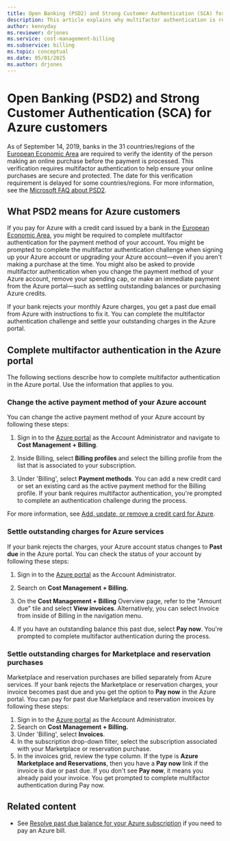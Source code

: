 ```yaml
---
title: Open Banking (PSD2) and Strong Customer Authentication (SCA) for Azure customers
description: This article explains why multifactor authentication is required for some Azure purchases and how to complete authentication.
author: kennyday
ms.reviewer: drjones
ms.service: cost-management-billing
ms.subservice: billing
ms.topic: conceptual
ms.date: 05/01/2025
ms.author: drjones
---
```


# Open Banking (PSD2) and Strong Customer Authentication (SCA) for Azure customers

As of September 14, 2019, banks in the 31 countries/regions of the [European Economic Area](https://en.wikipedia.org/wiki/European_Economic_Area) are required to verify the identity of the person making an online purchase before the payment is processed. This verification requires multifactor authentication to help ensure your online purchases are secure and protected. The date for this verification requirement is delayed for some countries/regions. For more information, see the [Microsoft FAQ about PSD2](https://support.microsoft.com/account-billing/payment-services-directive-2-and-strong-customer-authentication-3527fa95-9c6a-5f6f-d8e6-f27f33aba50e).

## What PSD2 means for Azure customers

If you pay for Azure with a credit card issued by a bank in the [European Economic Area](https://en.wikipedia.org/wiki/European_Economic_Area), you might be required to complete multifactor authentication for the payment method of your account. You might be prompted to complete the multifactor authentication challenge when signing up your Azure account or upgrading your Azure account—even if you aren't making a purchase at the time. You might also be asked to provide multifactor authentication when you change the payment method of your Azure account, remove your spending cap, or make an immediate payment from the Azure portal—such as settling outstanding balances or purchasing Azure credits.

If your bank rejects your monthly Azure charges, you get a past due email from Azure with instructions to fix it. You can complete the multifactor authentication challenge and settle your outstanding charges in the Azure portal.

## Complete multifactor authentication in the Azure portal

The following sections describe how to complete multifactor authentication in the Azure portal. Use the information that applies to you.

### Change the active payment method of your Azure account

You can change the active payment method of your Azure account by following these steps:

1. Sign in to the [Azure portal](https://portal.azure.com) as the Account Administrator and navigate to **Cost Management + Billing**.
1. Inside Billing, select **Billing profiles** and select the billing profile from the list that is associated to your subscription.

1. Under 'Billing', select **Payment methods**. You can add a new credit card or set an existing card as the active payment method for the Billing profile. If your bank requires multifactor authentication, you're prompted to complete an authentication challenge during the process.

For more information, see [Add, update, or remove a credit card for Azure](change-credit-card.md).

### Settle outstanding charges for Azure services

If your bank rejects the charges, your Azure account status changes to **Past due** in the Azure portal. You can check the status of your account by following these steps:

1. Sign in to the [Azure portal](https://portal.azure.com) as the Account Administrator.
2. Search on **Cost Management + Billing.**
1. On the **Cost Management + Billing** Overview page, refer to the "Amount due" tile and select **View invoices**.  Alternatively, you can select Invoice from inside of Billing in the navigation menu.

1. If you have an outstanding balance this past due, select **Pay now**. You're prompted to complete multifactor authentication during the process.

### Settle outstanding charges for Marketplace and reservation purchases

Marketplace and reservation purchases are billed separately from Azure services. If your bank rejects the Marketplace or reservation charges, your invoice becomes past due and you get the option to **Pay now** in the Azure portal. You can pay for past due Marketplace and reservation invoices by following these steps:

1. Sign in to the [Azure portal](https://portal.azure.com) as the Account Administrator.
2. Search on **Cost Management + Billing.**
3. Under 'Billing', select **Invoices**.
5. In the subscription drop-down filter, select the subscription associated with your Marketplace or reservation purchase.
1. In the invoices grid, review the type column. If the type is **Azure Marketplace and Reservations**, then you have a **Pay now** link if the invoice is due or past due. If you don't see **Pay now**, it means you already paid your invoice. You get prompted to complete multifactor authentication during Pay now.

## Related content

- See [Resolve past due balance for your Azure subscription](resolve-past-due-balance.md) if you need to pay an Azure bill.
